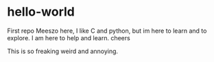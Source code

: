 # hello-world
First repo
Meeszo here, I like C and python, but im here to learn and to explore.
I am here to help and learn. cheers


This is so freaking weird and annoying.
